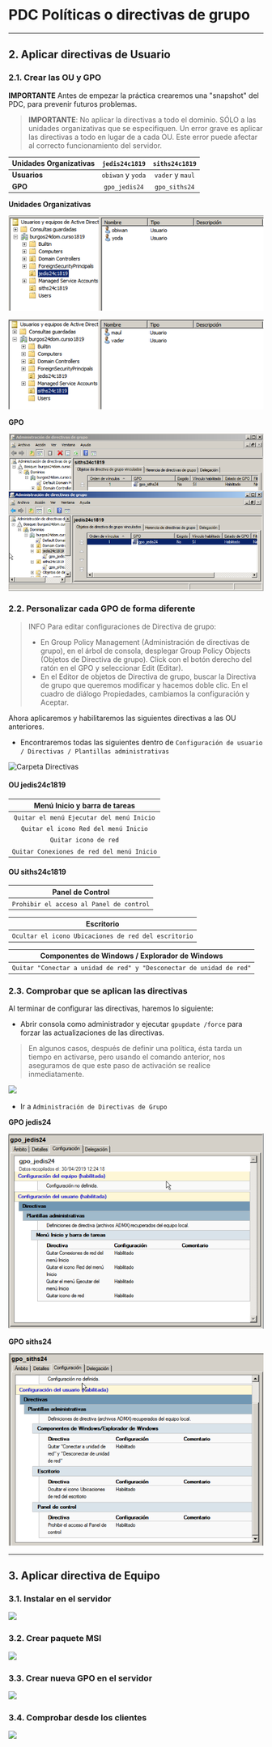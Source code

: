 
# PDC Políticas o directivas de grupo

---

## 2. Aplicar directivas de Usuario

### 2.1. Crear las OU y GPO

**IMPORTANTE** Antes de empezar la práctica crearemos una "snapshot" del PDC, para prevenir futuros problemas.

> **IMPORTANTE**: No aplicar la directivas a todo el dominio. SÓLO a las unidades organizativas que se especifiquen. Un error grave es aplicar las directivas a todo en lugar de a cada OU. Este error puede afectar al correcto funcionamiento del servidor.

Unidades Organizativas | `jedis24c1819` | `siths24c1819`
:--------------------- | :------------: | :------------:
**Usuarios**       | `obiwan` y `yoda`  | `vader` y `maul`
**GPO**                | `gpo_jedis24`  | `gpo_siths24`

**Unidades Organizativas**

![Unidades Organizativas](./images/ou-jedis24c1819.png)

![Unidades Organizativas](./images/ou-siths24c1819.png)

**GPO**

![Unidades Organizativas](./images/jedis24-siths24.png)

### 2.2. Personalizar cada GPO de forma diferente

> INFO Para editar configuraciones de Directiva de grupo:
>
> * En Group Policy Management (Administración de directivas de grupo), en el árbol de consola, desplegar Group Policy Objects (Objetos de Directiva de grupo). Click con el botón derecho del ratón en el GPO y seleccionar Edit (Editar).
> * En el Editor de objetos de Directiva de grupo, buscar la Directiva de grupo que queremos modificar y hacemos doble clic. En el cuadro de diálogo Propiedades, cambiamos la configuración y Aceptar.

Ahora aplicaremos y habilitaremos las siguientes directivas a las OU anteriores.
* Encontraremos todas las siguientes dentro de `Configuración de usuario / Directivas / Plantillas administrativas`

![Carpeta Directivas](./images/.png)

#### OU jedis24c1819

| Menú Inicio y barra de tareas
| :-----------------------------------------:
| `Quitar el menú Ejecutar del menú Inicio`
| `Quitar el icono Red del menú Inicio`
| `Quitar icono de red`
| `Quitar Conexiones de red del menú Inicio`

#### OU siths24c1819

| Panel de Control
| :---------------------------------------:
| `Prohibir el acceso al Panel de control`

| Escritorio
| :-----------------------------------------:
| `Ocultar el icono Ubicaciones de red del escritorio`

| Componentes de Windows / Explorador de Windows
| :---------------------------------------------:
| `Quitar "Conectar a unidad de red" y "Desconectar de unidad de red"`

### 2.3. Comprobar que se aplican las directivas

Al terminar de configurar las directivas, haremos lo siguiente:
* Abrir consola como administrador y ejecutar `gpupdate /force` para forzar las actualizaciones de las directivas.

> En algunos casos, después de definir una política, ésta tarda un tiempo en activarse, pero usando el comando anterior, nos aseguramos de que este paso de activación se realice inmediatamente.

![](./images/.png)

* Ir a `Administración de Directivas de Grupo`

**GPO jedis24**

![GPO jedis24c1819](./images/gpo_jedis24-directivas.png)

**GPO siths24**

![GPO siths24](./images/gpo_siths24-directivas.png)

---

## 3. Aplicar directiva de Equipo

### 3.1. Instalar en el servidor



![](./images/.png)

### 3.2. Crear paquete MSI



![](./images/.png)

### 3.3. Crear nueva GPO en el servidor



![](./images/.png)

### 3.4. Comprobar desde los clientes



![](./images/.png)
